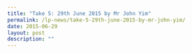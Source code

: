 ```yaml
---
title: "Take 5: 29th June 2015 by Mr John Yim"
permalink: /lp-news/take-5-29th-june-2015-by-mr-john-yim/
date: 2015-06-29
layout: post
description: ""
---
```

